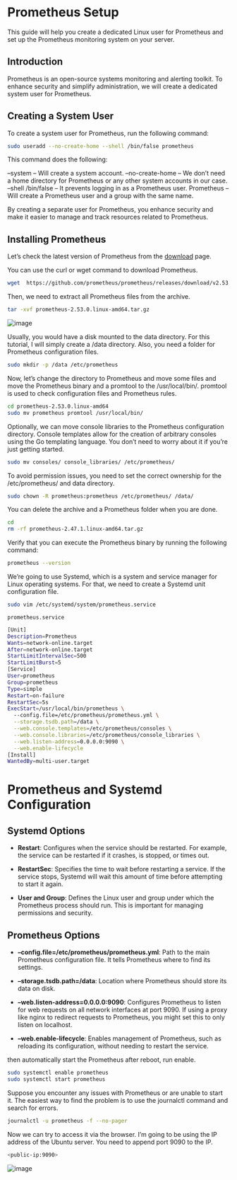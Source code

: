 # Prometheus Setup

This guide will help you create a dedicated Linux user for Prometheus and set up the Prometheus monitoring system on your server.

## Introduction

Prometheus is an open-source systems monitoring and alerting toolkit. To enhance security and simplify administration, we will create a dedicated system user for Prometheus.

## Creating a System User

To create a system user for Prometheus, run the following command:

```bash
sudo useradd --no-create-home --shell /bin/false prometheus
```


This command does the following:

–system – Will create a system account.
–no-create-home – We don’t need a home directory for Prometheus or any other system accounts in our case.
–shell /bin/false – It prevents logging in as a Prometheus user.
Prometheus – Will create a Prometheus user and a group with the same name.

By creating a separate user for Prometheus, you enhance security and make it easier to manage and track resources related to Prometheus.

## Installing Prometheus

Let’s check the latest version of Prometheus from the [download](https://prometheus.io/download/) page.

You can use the curl or wget command to download Prometheus.
```bash
wget  https://github.com/prometheus/prometheus/releases/download/v2.53.0/prometheus-2.53.0.linux-amd64.tar.gz
```
Then, we need to extract all Prometheus files from the archive.
```bash
tar -xvf prometheus-2.53.0.linux-amd64.tar.gz
```
![image](https://github.com/mayaworld13/prometheus_monitoring/assets/127987256/dd699334-96f8-4f94-8f4a-28ed5838d49f)

Usually, you would have a disk mounted to the data directory. For this tutorial, I will simply create a /data directory. Also, you need a folder for Prometheus configuration files.

```bash
sudo mkdir -p /data /etc/prometheus
```

Now, let’s change the directory to Prometheus and move some files and move the Prometheus binary and a promtool to the /usr/local/bin/. promtool is used to check configuration files and Prometheus rules.

```bash
cd prometheus-2.53.0.linux-amd64
sudo mv prometheus promtool /usr/local/bin/
```

Optionally, we can move console libraries to the Prometheus configuration directory. Console templates allow for the creation of arbitrary consoles using the Go templating language. You don’t need to worry about it if you’re just getting started.

```bash
sudo mv consoles/ console_libraries/ /etc/prometheus/
```

To avoid permission issues, you need to set the correct ownership for the /etc/prometheus/ and data directory.

```bash
sudo chown -R prometheus:prometheus /etc/prometheus/ /data/
```
You can delete the archive and a Prometheus folder when you are done.

```bash
cd
rm -rf prometheus-2.47.1.linux-amd64.tar.gz
```

Verify that you can execute the Prometheus binary by running the following command:

```bash
prometheus --version
```

We’re going to use Systemd, which is a system and service manager for Linux operating systems. For that, we need to create a Systemd unit configuration file.

```bash
sudo vim /etc/systemd/system/prometheus.service
```
`prometheus.service`

```bash
[Unit]
Description=Prometheus
Wants=network-online.target
After=network-online.target
StartLimitIntervalSec=500
StartLimitBurst=5
[Service]
User=prometheus
Group=prometheus
Type=simple
Restart=on-failure
RestartSec=5s
ExecStart=/usr/local/bin/prometheus \
  --config.file=/etc/prometheus/prometheus.yml \
  --storage.tsdb.path=/data \
  --web.console.templates=/etc/prometheus/consoles \
  --web.console.libraries=/etc/prometheus/console_libraries \
  --web.listen-address=0.0.0.0:9090 \
  --web.enable-lifecycle
[Install]
WantedBy=multi-user.target

```
# Prometheus and Systemd Configuration

## Systemd Options

- **Restart**: Configures when the service should be restarted. For example, the service can be restarted if it crashes, is stopped, or times out.

- **RestartSec**: Specifies the time to wait before restarting a service. If the service stops, Systemd will wait this amount of time before attempting to start it again.

- **User and Group**: Defines the Linux user and group under which the Prometheus process should run. This is important for managing permissions and security.

## Prometheus Options

- **–config.file=/etc/prometheus/prometheus.yml**: Path to the main Prometheus configuration file. It tells Prometheus where to find its settings.

- **–storage.tsdb.path=/data**: Location where Prometheus should store its data on disk.

- **–web.listen-address=0.0.0.0:9090**: Configures Prometheus to listen for web requests on all network interfaces at port 9090. If using a proxy like nginx to redirect requests to Prometheus, you might set this to only listen on localhost.

- **–web.enable-lifecycle**: Enables management of Prometheus, such as reloading its configuration, without needing to restart the service.

then automatically start the Prometheus after reboot, run enable.

```bash
sudo systemctl enable prometheus
sudo systemctl start prometheus
```


Suppose you encounter any issues with Prometheus or are unable to start it. The easiest way to find the problem is to use the journalctl command and search for errors.

```bash
journalctl -u prometheus -f --no-pager
```
Now we can try to access it via the browser. I’m going to be using the IP address of the Ubuntu server. You need to append port 9090 to the IP.
```bash
<public-ip:9090>
```


![image](https://github.com/mayaworld13/prometheus_monitoring/assets/127987256/aca5267e-d3cc-413c-ad56-f0b76b5d7c35)

